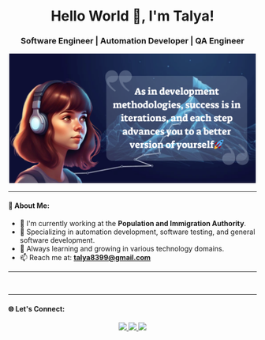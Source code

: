 <h1 align="center">Hello World 👋, I'm Talya!</h1>
<h3 align="center"> Software Engineer | Automation Developer | QA Engineer </h3>

<p align="center">
  <img src="https://github.com/Talya2003/Talya2003/blob/main/%D7%94%D7%95%D7%A1%D7%A3%20%D7%9B%D7%95%D7%AA%D7%A8%D7%AA.png" width="500" alt="Talya's Banner" />
</p>

---

#### 🚀 About Me:
- 🔭 I'm currently working at the **Population and Immigration Authority**.
- 💼 Specializing in automation development, software testing, and general software development.
- 🌱 Always learning and growing in various technology domains.
- 📫 Reach me at: **[talya8399@gmail.com](mailto:talya8399@gmail.com)**

---

<img src="" alt="">

---

#### 🌐 Let's Connect:
<p align="center">
  <a href="https://www.linkedin.com/in/talya-kazayof/" target="_blank">
    <img src="https://img.shields.io/badge/-LinkedIn-0077B5?style=for-the-badge&logo=linkedin&logoColor=white"/>
  </a>
  <a href="https://github.com/Talya2003" target="_blank">
    <img src="https://img.shields.io/badge/-GitHub-181717?style=for-the-badge&logo=github&logoColor=white"/>
  </a>
  <a href="mailto:talya8399@gmail.com">
    <img src="https://img.shields.io/badge/-Email-D14836?style=for-the-badge&logo=gmail&logoColor=white"/>
  </a>
</p>
